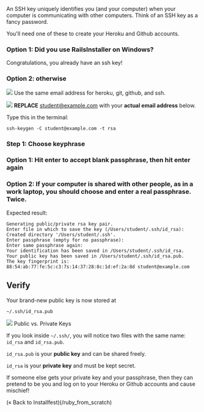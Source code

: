 An SSH key uniquely identifies you (and your computer) when your computer is communicating with other computers. 
Think of an SSH key as a fancy password.

You'll need one of these to create your Heroku and Github accounts.

### Option 1: Did you use RailsInstaller on Windows?
Congratulations, you already have an ssh key!


### Option 2: otherwise

![](/images/warning.png) Use the same email address for heroku, git, github, and ssh.

![](/images/warning.png) **REPLACE** student@example.com with your **actual email address** below.

Type this in the terminal:

```text
ssh-keygen -C student@example.com -t rsa
```

### Step 1: Choose keyphrase

### Option 1: Hit enter to accept blank passphrase, then hit enter again
### Option 2: If your computer is shared with other people, as in a work laptop, you should choose and enter a real passphrase. Twice.

Expected result:

```text
Generating public/private rsa key pair.
Enter file in which to save the key (/Users/student/.ssh/id_rsa): 
Created directory '/Users/student/.ssh'.
Enter passphrase (empty for no passphrase): 
Enter same passphrase again: 
Your identification has been saved in /Users/student/.ssh/id_rsa.
Your public key has been saved in /Users/student/.ssh/id_rsa.pub.
The key fingerprint is:
88:54:ab:77:fe:5c:c3:7s:14:37:28:8c:1d:ef:2a:8d student@example.com
```

## Verify
Your brand-new public key is now stored at 

```text
~/.ssh/id_rsa.pub
```

![](/images/info.png) Public vs. Private Keys

If you look inside `~/.ssh/`, you will notice two files with the same name: `id_rsa` and `id_rsa.pub`.

`id_rsa.pub` is your **public key** and can be shared freely.

`id_rsa` is your **private key** and must be kept secret.

If someone else gets your private key and your passphrase, then they can pretend to be you and log on to your Heroku or 
Github accounts and cause mischief!


(« Back to Installfest)(/ruby_from_scratch)
